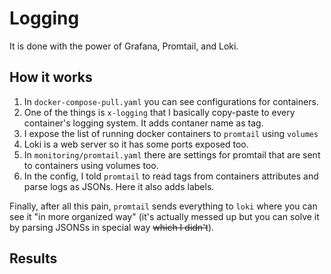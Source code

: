 # Logging

It is done with the power of Grafana, Promtail, and Loki.

## How it works

1. In `docker-compose-pull.yaml` you can see configurations for containers.
2. One of the things is `x-logging` that I basically copy-paste to every container's logging system. It adds contaner name as tag.
3. I expose the list of running docker containers to `promtail` using `volumes`
4. Loki is a web server so it has some ports exposed too.
5. In `monitoring/promtail.yaml` there are settings for promtail that are sent to containers using volumes too.
6. In the config, I told `promtail` to read tags from containers attributes and parse logs as JSONs. Here it also adds labels.

Finally, after all this pain, `promtail` sends everything to `loki` where you can see it "in more organized way" (it's actually messed up but you can solve it by parsing JSONSs in special way ~~which I didn't~~).

## Results
